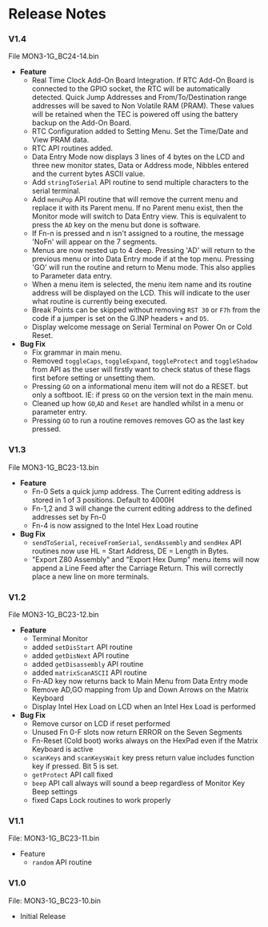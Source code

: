 # Release Notes

### V1.4
File MON3-1G_BC24-14.bin

- **Feature**
  - Real Time Clock Add-On Board Integration.  If RTC Add-On Board is connected to the GPIO socket, the RTC will be automatically detected.  Quick Jump Addresses and From/To/Destination range addresses will be saved to Non Volatile RAM (PRAM).  These values will be retained when the TEC is powered off using the battery backup on the Add-On Board.
  - RTC Configuration added to Setting Menu.  Set the Time/Date and View PRAM data.
  - RTC API routines added.
  - Data Entry Mode now displays 3 lines of 4 bytes on the LCD and three new monitor states, Data or Address mode, Nibbles entered and the current bytes ASCII value.
  - Add `stringToSerial` API routine to send multiple characters to the serial terminal.
  - Add `menuPop` API routine that will remove the current menu and replace it with its Parent menu.  If no Parent menu exist, then the Monitor mode will switch to Data Entry view.  This is equivalent to press the `AD` key on the menu but done is software.
  - If Fn-n is pressed and n isn't assigned to a routine, the message 'NoFn' will appear on the 7 segments.
  - Menus are now nested up to 4 deep.  Pressing 'AD' will return to the previous menu or into Data Entry mode if at the top menu.  Pressing 'GO' will run the routine and return to Menu mode.  This also applies to Parameter data entry.
  - When a menu item is selected, the menu item name and its routine address will be displayed on the LCD.  This will indicate to the user what routine is currently being executed.
  - Break Points can be skipped without removing `RST 30` or `F7h` from the code if a jumper is set on the G.INP headers `+` and `D5`.
  - Display welcome message on Serial Terminal on Power On or Cold Reset.
- **Bug Fix**
  - Fix grammar in main menu.
  - Removed `toggleCaps`, `toggleExpand`, `toggleProtect` and `toggleShadow` from API as the user will firstly want to check status of these flags first before setting or unsetting them.
  - Pressing `GO` on a informational menu item will not do a RESET. but only a softboot.  IE: if press `GO` on the version text in the main menu.
  - Cleaned up how `GO`,`AD` and `Reset` are handled whilst in a menu or parameter entry.
  - Pressing `GO` to run a routine removes removes GO as the last key pressed.

### V1.3
File MON3-1G_BC23-13.bin

- **Feature**
  - Fn-0 Sets a quick jump address.  The Current editing address is stored in 1 of 3 positions.  Default to 4000H
  - Fn-1,2 and 3 will change the current editing address to the defined addresses set by Fn-0
  - Fn-4 is now assigned to the Intel Hex Load routine
- **Bug Fix**
  - `sendToSerial`, `receiveFromSerial`, `sendAssembly` and `sendHex` API routines now use HL = Start Address, DE = Length in Bytes.
  - "Export Z80 Assembly" and "Export Hex Dump" menu items will now append a Line Feed after the Carriage Return.  This will correctly place a new line on more terminals.

### V1.2
File MON3-1G_BC23-12.bin

- **Feature**
  - Terminal Monitor
  - added `setDisStart` API routine
  - added `getDisNext` API routine
  - added `getDisassembly` API routine
  - added `matrixScanASCII` API routine
  - Fn-AD key now returns back to Main Menu from Data Entry mode
  - Remove AD,GO mapping from Up and Down Arrows on the Matrix Keyboard
  - Display Intel Hex Load on LCD when an Intel Hex Load is performed
- **Bug Fix**
  - Remove cursor on LCD if reset performed
  - Unused Fn 0-F slots now return ERROR on the Seven Segments
  - Fn-Reset (Cold boot) works always on the HexPad even if the Matrix Keyboard is active
  - `scanKeys` and `scanKeysWait` key press return value includes function key if pressed.  Bit 5 is set.
  - `getProtect` API call fixed
  - `beep` API call always will sound a beep regardless of Monitor Key Beep settings
  - fixed Caps Lock routines to work properly

### V1.1
File: MON3-1G_BC23-11.bin

- Feature
  -  `random` API routine

### V1.0
File: MON3-1G_BC23-10.bin

- Initial Release
